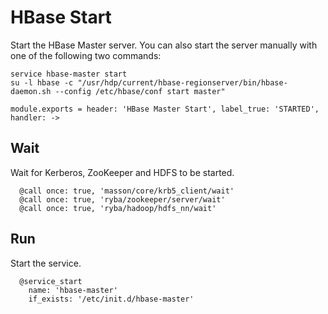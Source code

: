 
# HBase Start

Start the HBase Master server. You can also start the server manually with one
of the following two commands:

```
service hbase-master start
su -l hbase -c "/usr/hdp/current/hbase-regionserver/bin/hbase-daemon.sh --config /etc/hbase/conf start master"
```

    module.exports = header: 'HBase Master Start', label_true: 'STARTED', handler: ->

## Wait

Wait for Kerberos, ZooKeeper and HDFS to be started.
    
      @call once: true, 'masson/core/krb5_client/wait'
      @call once: true, 'ryba/zookeeper/server/wait'
      @call once: true, 'ryba/hadoop/hdfs_nn/wait'

## Run

Start the service.

      @service_start
        name: 'hbase-master'
        if_exists: '/etc/init.d/hbase-master'
